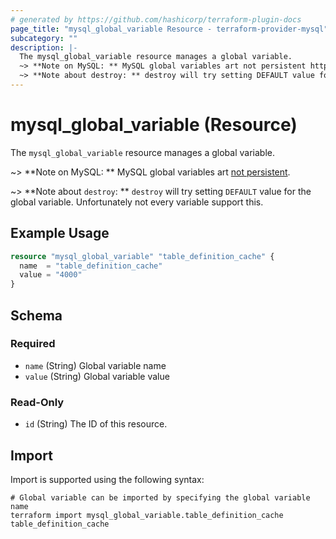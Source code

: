 ```yaml
---
# generated by https://github.com/hashicorp/terraform-plugin-docs
page_title: "mysql_global_variable Resource - terraform-provider-mysql"
subcategory: ""
description: |-
  The mysql_global_variable resource manages a global variable.
  ~> **Note on MySQL: ** MySQL global variables art not persistent https://dev.mysql.com/doc/refman/8.0/en/set-variable.html.
  ~> **Note about destroy: ** destroy will try setting DEFAULT value for the global variable. Unfortunately not every variable support this.
---
```


# mysql_global_variable (Resource)

The `mysql_global_variable` resource manages a global variable.

~> **Note on MySQL: ** MySQL global variables art [not persistent](https://dev.mysql.com/doc/refman/8.0/en/set-variable.html).

~> **Note about `destroy`: ** `destroy` will try setting `DEFAULT` value for the global variable. Unfortunately not every variable support this.

## Example Usage

```terraform
resource "mysql_global_variable" "table_definition_cache" {
  name  = "table_definition_cache"
  value = "4000"
}
```

<!-- schema generated by tfplugindocs -->
## Schema

### Required

- `name` (String) Global variable name
- `value` (String) Global variable value

### Read-Only

- `id` (String) The ID of this resource.

## Import

Import is supported using the following syntax:

```shell
# Global variable can be imported by specifying the global variable name
terraform import mysql_global_variable.table_definition_cache table_definition_cache
```
